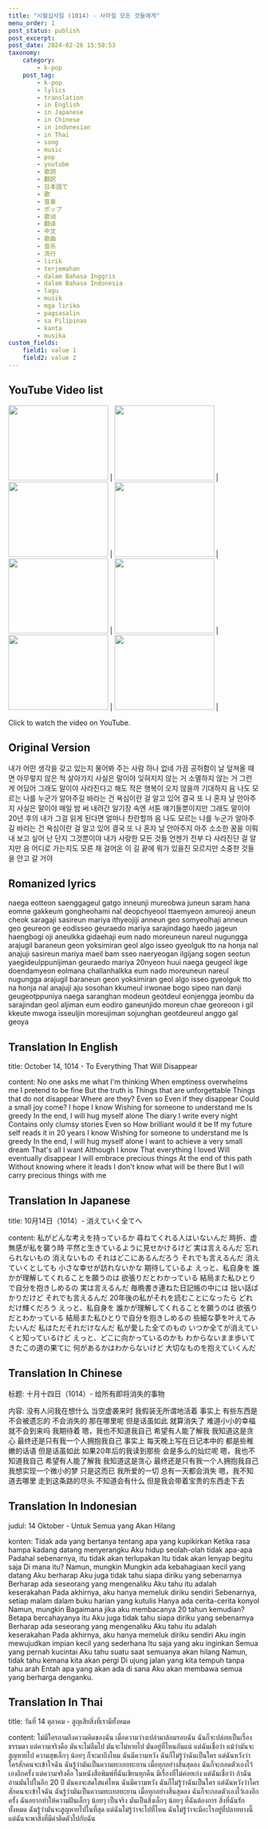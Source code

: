 ```yaml
---
title: "시월십사일 (1014) - 사라질 모든 것들에게"
menu_order: 1
post_status: publish
post_excerpt: 
post_date: 2024-02-26 15:50:53
taxonomy:
    category:
        - k-pop
    post_tag:
        - k-pop
        - lylics
        - translation
        - in English
        - in Japanese
        - in Chinese
        - in indonesian
        - in Thai
        - song
        - music
        - pop
        - youtube
        - 歌詞
        - 翻訳
        - 日本語で
        - 歌
        - 音楽
        - ポップ
        - 歌词
        - 翻译
        - 中文
        - 歌曲
        - 音乐
        - 流行
        - lirik
        - terjemahan
        - dalam Bahasa Inggris
        - dalam Bahasa Indonesia
        - lagu
        - musik
        - mga liriko
        - pagsasalin
        - sa Pilipinas
        - kanta
        - musika
custom_fields:
    field1: value 1
    field2: value 2
---
```


## YouTube Video list
 [<img src='http://img.youtube.com/vi/UdAUx7H0s4E/0.jpg' width='200' height='150'>](https://youtu.be/UdAUx7H0s4E) | [<img src='http://img.youtube.com/vi/9auO8ONbcA0/0.jpg' width='200' height='150'>](https://youtu.be/9auO8ONbcA0) | [<img src='http://img.youtube.com/vi/usu_5bHum_o/0.jpg' width='200' height='150'>](https://youtu.be/usu_5bHum_o) | [<img src='http://img.youtube.com/vi/8IbOWzf3tjc/0.jpg' width='200' height='150'>](https://youtu.be/8IbOWzf3tjc) | [<img src='http://img.youtube.com/vi/TN6eTWL_Rvs/0.jpg' width='200' height='150'>](https://youtu.be/TN6eTWL_Rvs) |
 [<img src='http://img.youtube.com/vi/GUwty6CNMek/0.jpg' width='200' height='150'>](https://youtu.be/GUwty6CNMek) | [<img src='http://img.youtube.com/vi/-cvqzUqXzBM/0.jpg' width='200' height='150'>](https://youtu.be/-cvqzUqXzBM) | [<img src='http://img.youtube.com/vi/_t8HcrjkaS0/0.jpg' width='200' height='150'>](https://youtu.be/_t8HcrjkaS0) |

Click to watch the video on YouTube.
## Original Version
내가 어떤 생각을 갖고 있는지 
물어봐 주는 사람 하나 없네 
가끔 공허함이 날 
덮쳐올 때면 
아무렇지 않은 척 살아가지 
사실은 말이야 
잊혀지지 않는 거 
소멸하지 않는 거 
그런 게 어딨어 
그래도 말이야 
사라진다고 해도 
작은 행복이 오지 않을까 
기대하지 
음 나도 모르는 나를 
누군가 알아주길 바라는 건 
욕심이란 걸 알고 있어 
결국 또 나 혼자 날 안아주지 
사실은 말이야 
매일 밤 써 내려간 일기장 속엔 
서툰 얘기들뿐이지만 
그래도 말이야 
20년 후의 내가 그걸 읽게 된다면 
얼마나 찬란할까 
음 나도 모르는 나를 
누군가 알아주길 바라는 건 
욕심이란 걸 알고 있어 
결국 또 나 혼자 날 안아주지 
아주 소소한 꿈을 이뤄내 보고 싶어 
난 단지 그것뿐이야 
내가 사랑한 모든 것들 
언젠가 전부 다 사라진단 걸 알지만 
음 어디로 가는지도 
모른 채 걸어온 이 길 끝에 
뭐가 있을진 모르지만 
소중한 것들을 안고 갈 거야 



## Romanized lyrics
naega eotteon saenggageul gatgo inneunji 
mureobwa juneun saram hana eomne 
gakkeum gongheohami nal 
deopchyeool ttaemyeon 
amureoji aneun cheok saragaji 
sasireun mariya 
ithyeojiji anneun geo 
somyeolhaji anneun geo 
geureon ge eodisseo 
geuraedo mariya 
sarajindago haedo 
jageun haengbogi oji aneulkka 
gidaehaji 
eum nado moreuneun nareul 
nugungga arajugil baraneun geon 
yoksimiran geol algo isseo 
gyeolguk tto na honja nal anajuji 
sasireun mariya 
maeil bam sseo naeryeogan ilgijang sogen 
seotun yaegideulppunijiman 
geuraedo mariya 
20nyeon huui naega geugeol ikge doendamyeon 
eolmana challanhalkka 
eum nado moreuneun nareul 
nugungga arajugil baraneun geon 
yoksimiran geol algo isseo 
gyeolguk tto na honja nal anajuji 
aju sosohan kkumeul irwonae bogo sipeo 
nan danji geugeotppuniya 
naega saranghan modeun geotdeul 
eonjengga jeombu da sarajindan geol aljiman 
eum eodiro ganeunjido 
moreun chae georeoon i gil kkeute 
mwoga isseuljin moreujiman 
sojunghan geotdeureul anggo gal geoya 



## Translation In English
title: October 14, 1014 - To Everything That Will Disappear

content:
No one asks me 
what I'm thinking 
When emptiness 
overwhelms me 
I pretend to be fine 
But the truth is 
Things that are unforgettable 
Things that do not disappear 
Where are they? 
Even so 
Even if they disappear 
Could a small joy come? 
I hope 
I know 
Wishing for someone to understand me 
Is greedy 
In the end, I will hug myself alone 
The diary I write every night 
Contains only clumsy stories 
Even so 
How brilliant would it be 
If my future self reads it in 20 years 
I know 
Wishing for someone to understand me 
Is greedy 
In the end, I will hug myself alone 
I want to achieve a very small dream 
That's all I want 
Although I know 
That everything I loved 
Will eventually disappear 
I will embrace precious things 
At the end of this path 
Without knowing where it leads 
I don't know what will be there 
But I will carry precious things with me
## Translation In Japanese
title: 
10月14日（1014）- 消えていく全てへ

content:
私がどんな考えを持っているか
尋ねてくれる人はいないんだ
時折、虚無感が私を襲う時
平然と生きているように見せかけるけど
実は言えるんだ
忘れられないもの
消えないもの
それはどこにあるんだろう
それでも言えるんだ
消えていくとしても
小さな幸せが訪れないかな
期待しているよ
えっと、私自身を
誰かが理解してくれることを願うのは
欲張りだとわかっている
結局また私ひとりで自分を抱きしめるの
実は言えるんだ
毎晩書き連ねた日記帳の中には
拙い話ばかりだけど
それでも言えるんだ
20年後の私がそれを読むことになったら
どれだけ輝くだろう
えっと、私自身を
誰かが理解してくれることを願うのは
欲張りだとわかっている
結局また私ひとりで自分を抱きしめるの
些細な夢を叶えてみたいんだ
私はただそれだけなんだ
私が愛した全てのもの
いつか全てが消えていくと知っているけど
えっと、どこに向かっているのかも
わからないまま歩いてきたこの道の果てに
何があるかはわからないけど
大切なものを抱えていくんだ
## Translation In Chinese
标题: 
十月十四日（1014）- 给所有即将消失的事物

内容: 
没有人问我在想什么
当空虚袭来时
我假装无所谓地活着
事实上
有些东西是不会被遗忘的
不会消失的
那在哪里呢
但是话虽如此
就算消失了
难道小小的幸福就不会到来吗
我期待着
嗯，我也不知道我自己
希望有人能了解我
我知道这是贪心
最终还是只有我一个人拥抱我自己
事实上
每天晚上写在日记本中的
都是些稚嫩的话语
但是话虽如此
如果20年后的我读到那些
会是多么的灿烂呢
嗯，我也不知道我自己
希望有人能了解我
我知道这是贪心
最终还是只有我一个人拥抱我自己
我想实现一个微小的梦
只是这而已
我所爱的一切
总有一天都会消失
嗯，我不知道去哪里
走到这条路的尽头
不知道会有什么
但是我会带着宝贵的东西走下去
## Translation In Indonesian
judul: 
14 Oktober - Untuk Semua yang Akan Hilang

konten: 
Tidak ada yang bertanya tentang apa yang kupikirkan
Ketika rasa hampa kadang datang menyerangku
Aku hidup seolah-olah tidak apa-apa
Padahal sebenarnya, itu tidak akan terlupakan
Itu tidak akan lenyap begitu saja
Di mana itu?
Namun, mungkin
Mungkin ada kebahagiaan kecil yang datang
Aku berharap
Aku juga tidak tahu siapa diriku yang sebenarnya
Berharap ada seseorang yang mengenaliku
Aku tahu itu adalah keserakahan
Pada akhirnya, aku hanya memeluk diriku sendiri
Sebenarnya, setiap malam dalam buku harian yang kutulis
Hanya ada cerita-cerita konyol
Namun, mungkin
Bagaimana jika aku membacanya 20 tahun kemudian?
Betapa bercahayanya itu
Aku juga tidak tahu siapa diriku yang sebenarnya
Berharap ada seseorang yang mengenaliku
Aku tahu itu adalah keserakahan
Pada akhirnya, aku hanya memeluk diriku sendiri
Aku ingin mewujudkan impian kecil yang sederhana
Itu saja yang aku inginkan
Semua yang pernah kucintai
Aku tahu suatu saat semuanya akan hilang
Namun, tidak tahu kemana kita akan pergi
Di ujung jalan yang kita tempuh tanpa tahu arah
Entah apa yang akan ada di sana
Aku akan membawa semua yang berharga denganku.
## Translation In Thai
title: วันที่ 14 ตุลาคม - สูญเสียสิ่งที่เรามีทั้งหมด

content:
ไม่มีใครถามถึงความคิดของฉัน
เมื่อความว่างเปล่ามาล้อมรอบฉัน
ฉันก็จะปล่อยเป็นเรื่องธรรมดา
แต่ความจริงคือ
มันจะไม่ลืมไป
มันจะไม่หายไป
มันอยู่ที่ไหนกันแน่
แต่ฉันเชื่อว่า
แม้ว่ามันจะสูญหายไป
ความสุขเล็กๆ น้อยๆ ก็จะมาถึงไหม
ฉันมีความหวัง
ฉันก็ไม่รู้ว่าฉันเป็นใคร
แต่ฉันหวังว่าใครสักคนจะเข้าใจฉัน
ฉันรู้ว่ามันเป็นความทะเยอทะยาน
เมื่อทุกอย่างสิ้นสุดลง
ฉันก็จะกอดตัวเองไว้เองอีกครั้ง
แต่ความจริงคือ
ในหนังสือพิมพ์ที่ฉันเขียนทุกคืน
มีเรื่องที่ไม่ค่อยเก่ง
แต่ฉันเชื่อว่า
ถ้าฉันอ่านมันไปในอีก 20 ปี
มันคงจะสดใสแค่ไหน
ฉันมีความหวัง
ฉันก็ไม่รู้ว่าฉันเป็นใคร
แต่ฉันหวังว่าใครสักคนจะเข้าใจฉัน
ฉันรู้ว่ามันเป็นความทะเยอทะยาน
เมื่อทุกอย่างสิ้นสุดลง
ฉันก็จะกอดตัวเองไว้เองอีกครั้ง
ฉันอยากทำให้ความฝันเล็กๆ น้อยๆ เป็นจริง
มันเป็นสิ่งเล็กๆ น้อยๆ ที่ฉันต้องการ
สิ่งที่ฉันรักทั้งหมด
ฉันรู้ว่ามันจะสูญหายไปในที่สุด
แต่ฉันไม่รู้ว่าจะไปที่ไหน
ฉันไม่รู้ว่าจะมีอะไรอยู่ที่ปลายทางนี้
แต่ฉันจะพาสิ่งที่มีค่าติดตัวไปกับฉัน
